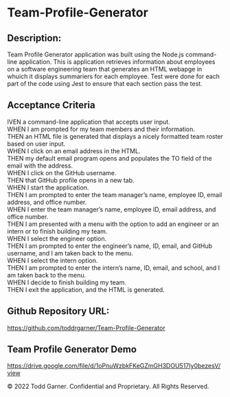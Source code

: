 # Team-Profile-Generator


## Description:

Team Profile Generator application was built using the Node.js command-line application. This is application retrieves information about employees on a software engineering team that generates an HTML webapge in whuich it displays summariers for each employee. Test were done for each part of the code using Jest to ensure that each section pass the test.

## Acceptance Criteria
IVEN a command-line application that accepts user input. <br>
WHEN I am prompted for my team members and their information. <br>
THEN an HTML file is generated that displays a nicely formatted team roster based on user input. <br>
WHEN I click on an email address in the HTML. <br>
THEN my default email program opens and populates the TO field of the email with the address. <br>
WHEN I click on the GitHub username. <br>
THEN that GitHub profile opens in a new tab. <br>
WHEN I start the application. <br>
THEN I am prompted to enter the team manager’s name, employee ID, email address, and office number.<br>
WHEN I enter the team manager’s name, employee ID, email address, and office number. <br>
THEN I am presented with a menu with the option to add an engineer or an intern or to finish building my team. <br>
WHEN I select the engineer option. <br>
THEN I am prompted to enter the engineer’s name, ID, email, and GitHub username, and I am taken back to the menu. <br>
WHEN I select the intern option. <br>
THEN I am prompted to enter the intern’s name, ID, email, and school, and I am taken back to the menu. <br>
WHEN I decide to finish building my team.<br>
THEN I exit the application, and the HTML is generated. <br>



## Github Repository URL:

https://github.com/toddrgarner/Team-Profile-Generator

## Team Profile Generator Demo

https://drive.google.com/file/d/1oPnuWzbkFKeGZmGH3DOU517Iy0bezesV/view

© 2022 Todd Garner. Confidential and Proprietary. All Rights Reserved.